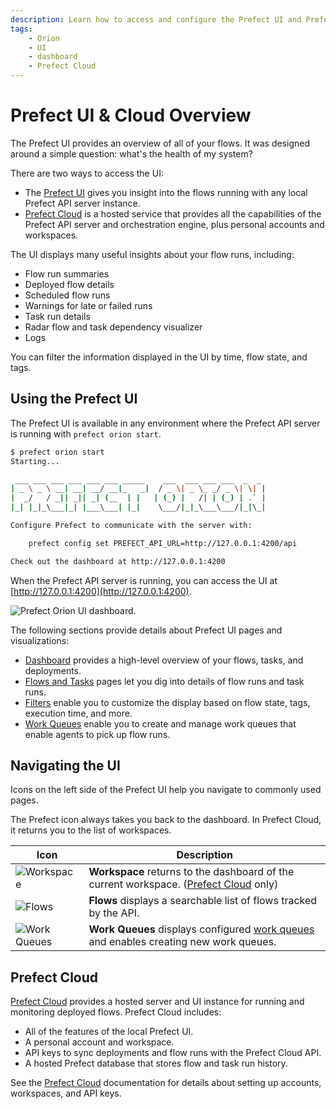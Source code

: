 ```yaml
---
description: Learn how to access and configure the Prefect UI and Prefect Cloud.
tags:
    - Orion
    - UI
    - dashboard
    - Prefect Cloud
---
```


# Prefect UI & Cloud Overview

The Prefect UI provides an overview of all of your flows. It was designed around a simple question: what's the health of my system?

There are two ways to access the UI:

- The [Prefect UI](#using-the-orion-ui) gives you insight into the flows running with any local Prefect API server instance.
- [Prefect Cloud](/ui/cloud/) is a hosted service that provides all the capabilities of the Prefect API server and orchestration engine, plus personal accounts and workspaces.

The UI displays many useful insights about your flow runs, including:

- Flow run summaries
- Deployed flow details
- Scheduled flow runs
- Warnings for late or failed runs
- Task run details 
- Radar flow and task dependency visualizer 
- Logs

You can filter the information displayed in the UI by time, flow state, and tags.

## Using the Prefect UI

The Prefect UI is available in any environment where the Prefect API server is running with `prefect orion start`.

```bash
$ prefect orion start
Starting...

 ___ ___ ___ ___ ___ ___ _____    ___  ___ ___ ___  _  _
| _ \ _ \ __| __| __/ __|_   _|  / _ \| _ \_ _/ _ \| \| |
|  _/   / _|| _|| _| (__  | |   | (_) |   /| | (_) | .` |
|_| |_|_\___|_| |___\___| |_|    \___/|_|_\___\___/|_|\_|

Configure Prefect to communicate with the server with:

    prefect config set PREFECT_API_URL=http://127.0.0.1:4200/api

Check out the dashboard at http://127.0.0.1:4200
```

When the Prefect API server is running, you can access the UI at [http://127.0.0.1:4200](http://127.0.0.1:4200).

![Prefect Orion UI dashboard.](/img/ui/orion-dashboard.png)

The following sections provide details about Prefect UI pages and visualizations:

- [Dashboard](/ui/dashboard/) provides a high-level overview of your flows, tasks, and deployments.
- [Flows and Tasks](/ui/flows-and-tasks/) pages let you dig into details of flow runs and task runs.
- [Filters](/ui/filters/) enable you to customize the display based on flow state, tags, execution time, and more.
- [Work Queues](/ui/work-queues/) enable you to create and manage work queues that enable agents to pick up flow runs.

## Navigating the UI

Icons on the left side of the Prefect UI help you navigate to commonly used pages.

The Prefect icon always takes you back to the dashboard. In Prefect Cloud, it returns you to the list of workspaces.

| Icon | Description |
| --- | --- |
| ![Workspace](/img/ui/workspace-icon.png) | **Workspace** returns to the dashboard of the current workspace. ([Prefect Cloud](#prefect-cloud) only) |
| ![Flows](/img/ui/flows-icon.png) | **Flows** displays a searchable list of flows tracked by the API. |
| ![Work Queues](/img/ui/work-queues-icon.png) | **Work Queues** displays configured [work queues](/ui/work-queues/) and enables creating new work queues. |

## Prefect Cloud

[Prefect Cloud](https://beta.prefect.io) provides a hosted server and UI instance for running and monitoring deployed flows. Prefect Cloud includes:

- All of the features of the local Prefect UI.
- A personal account and workspace.
- API keys to sync deployments and flow runs with the Prefect Cloud API.
- A hosted Prefect database that stores flow and task run history.

See the [Prefect Cloud](/ui/cloud/) documentation for details about setting up accounts, workspaces, and API keys.
